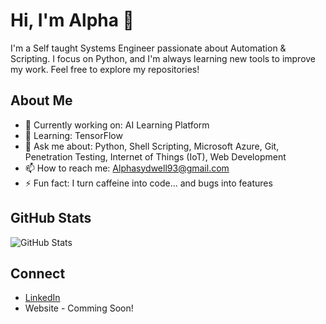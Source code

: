# Hi, I'm Alpha 👋

I'm a Self taught Systems Engineer passionate about Automation & Scripting. I focus on Python, and I'm always learning new tools to improve my work. Feel free to explore my repositories!

## About Me
- 🔭 Currently working on: AI Learning Platform
- 🌱 Learning: TensorFlow
- 💬 Ask me about: Python, Shell Scripting, Microsoft Azure, Git, Penetration Testing, Internet of Things (IoT), Web Development
- 📫 How to reach me: Alphasydwell93@gmail.com
- ⚡ Fun fact: I turn caffeine into code... and bugs into features


## GitHub Stats
![GitHub Stats](https://github-readme-stats.vercel.app/api?username=alphac137&show_icons=true&hide_title=true&count_private=true&theme=merko)

## Connect
- [LinkedIn](https://za.linkedin.com/in/alpha-sydwell-lebeloane)
- Website - Comming Soon!


<!---
AlphaC137/AlphaC137 is a ✨ special ✨ repository because its `README.md` (this file) appears on your GitHub profile.
You can click the Preview link to take a look at your changes.
--->
